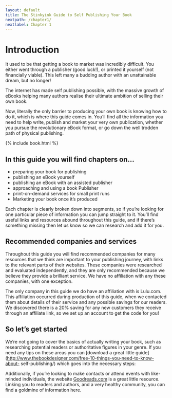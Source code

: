 ```yaml
---
layout: default
title: The Stinkyink Guide to Self Publishing Your Book
nextpath: /chapter1/
nextlabel: Chapter 1
---
```


# Introduction

It used to be that getting a book to market was incredibly difficult. You
either went through a publisher (good luck!), or printed it yourself (not
financially viable). This left many a budding author with an unattainable
dream, but no longer!

The internet has made self publishing possible, with the massive growth of
eBooks helping many authors realise their ultimate ambition of selling their
own book.

Now, literally the only barrier to producing your own book is knowing how to
do it, which is where this guide comes in. You’ll find all the information you
need to help write, publish and market your very own publication, whether you
pursue the revolutionary eBook format, or go down the well trodden path of
physical publishing.

{% include book.html %}

## In this guide you will find chapters on...

* preparing your book for publishing
* publishing an eBook yourself
* publishing an eBook with an assisted publisher
* approaching and using a book Publisher
* print-on-demand services for small print runs
* Marketing your book once it’s produced

Each chapter is clearly broken down into segments, so if you’re looking for
one particular piece of information you can jump straight to it. You’ll find
useful links and resources abound throughout this guide, and if there’s
something missing then let us know so we can research and add it for you.

## Recommended companies and services

Throughout this guide you will find recommended companies for many resources
that we think are important to your publishing journey, with links to the
relevant parts of their websites. These companies were researched and
evaluated independently, and they are only recommended because we believe they
provide a brilliant service. We have no affiliation with any these companies,
with one exception.

The only company in this guide we do have an affiliation with is Lulu.com.
This affiliation occurred during production of this guide, when we contacted
them about details of their service and any possible savings for our readers.
We discovered there is a 20% saving for any new customers they receive through
an affiliate link, so we set up an account to get the code for you!

## So let’s get started

We’re not going to cover the basics of actually writing your book, such as
researching potential readers or authoritative figures in your genre. If you
need any tips on these areas you can [download a great little
guide](http://www.thebookdesigner.com/free-10-things-you-need-to-know-about-
self-publishing/) which goes into the necessary steps:

Additionally, if you’re looking to make contacts or attend events with like-
minded individuals, the website [Goodreads.com](http://goodreads.com) is a
great little resource. Linking you to readers and authors, and a very healthy
community, you can find a goldmine of information here.
